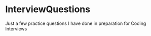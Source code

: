 # InterviewQuestions
Just a few practice questions I have done in preparation for Coding Interviews
